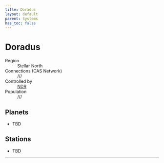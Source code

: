 ```yaml
---
title: Doradus
layout: default
parent: Systems
has_toc: false
---
```


# Doradus
<dl>
    <dt>Region</dt><dd>Stellar North</dd>
    <dt>Connections (CAS Network)</dt><dd>///</dd>
    <dt>Controlled by</dt><dd><a href="../../factions/ndr.html">NDR</a></dd>
    <dt>Population</dt><dd>///</dd>
</dl>

## Planets
* TBD

## Stations
* TBD

----
